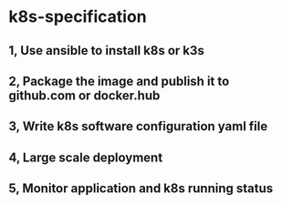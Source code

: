 # k8s-specification

## 1, Use ansible to install k8s or k3s

## 2, Package the image and publish it to github.com or docker.hub

## 3, Write k8s software configuration yaml file

## 4, Large scale deployment

## 5, Monitor application and k8s running status